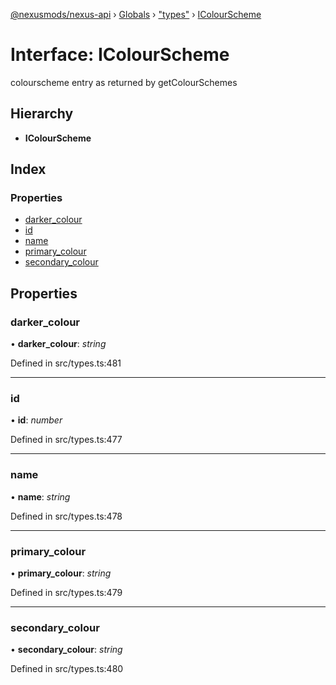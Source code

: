 [@nexusmods/nexus-api](../README.md) › [Globals](../globals.md) › ["types"](../modules/_types_.md) › [IColourScheme](_types_.icolourscheme.md)

# Interface: IColourScheme

colourscheme entry as returned by getColourSchemes

## Hierarchy

* **IColourScheme**

## Index

### Properties

* [darker_colour](_types_.icolourscheme.md#darker_colour)
* [id](_types_.icolourscheme.md#id)
* [name](_types_.icolourscheme.md#name)
* [primary_colour](_types_.icolourscheme.md#primary_colour)
* [secondary_colour](_types_.icolourscheme.md#secondary_colour)

## Properties

###  darker_colour

• **darker_colour**: *string*

Defined in src/types.ts:481

___

###  id

• **id**: *number*

Defined in src/types.ts:477

___

###  name

• **name**: *string*

Defined in src/types.ts:478

___

###  primary_colour

• **primary_colour**: *string*

Defined in src/types.ts:479

___

###  secondary_colour

• **secondary_colour**: *string*

Defined in src/types.ts:480
